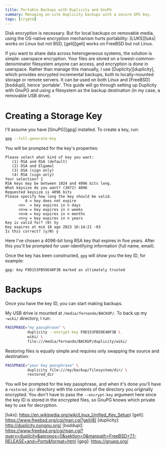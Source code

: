 ```yaml
---
title: Portable Backups with Duplicity and GnuPG
summary: Managing on-site Duplicity backups with a secure GPG key.
tags: [crypto]
---
```


Disk encryption is necessary. But for local backups on removable media, using
the OS-native encryption mechanism hurts portability: [LUKS][luks] works on
Linux but not BSD, [geli][geli] works on FreeBSD but not Linux.

If you want to share data across heterogeneous systems, the solution is simple:
userspace encryption. Your files are stored on a lowest-common-denominator
filesystem anyone can access, and encryption is done in userspace. Rather than
manage this manually, I use [Duplicity][duplicity], which provides encrypted
incremental backups, both to locally-mounted storage or remote servers. It can
be used on both Linux and [FreeBSD][bsddupl], hence 'portable'. This guide will
go through setting up Duplicity with GnuPG and using a filesystem as the backup
destination (in my case, a removable USB drive).

# Creating a Storage Key

I'll assume you have [GnuPG][gpg] installed. To create a key, run:

~~~bash
gpg --full-generate-key
~~~

You will be prompted for the key's properties:

~~~
Please select what kind of key you want:
   (1) RSA and RSA (default)
   (2) DSA and Elgamal
   (3) DSA (sign only)
   (4) RSA (sign only)
Your selection? 1
RSA keys may be between 1024 and 4096 bits long.
What keysize do you want? (3072) 4096
Requested keysize is 4096 bits
Please specify how long the key should be valid.
         0 = key does not expire
      <n>  = key expires in n days
      <n>w = key expires in n weeks
      <n>m = key expires in n months
      <n>y = key expires in n years
Key is valid for? (0) 5y
Key expires at mié 16 ago 2023 16:14:21 -03
Is this correct? (y/N) y
~~~

Here I've chosen a 4096-bit long RSA key that expires in five years. After this
you'll be prompted for user-identifying information (full name, email).

Once the key has been constructed, `gpg` will show you the key ID, for example:

~~~
gpg: key F9D153FB59E40F3B marked as ultimately trusted
~~~

# Backups

Once you have the key ID, you can start making backups.

My USB drive is mounted at `/media/fernando/BACKUP/`. To back up my `~wiki/`
directory, I run:

~~~bash
PASSPRASE="my passphrase" \
          duplicity --encrypt-key F9D153FB59E40F3B \
          wiki/ \
          file:///media/fernando/BACKUP/duplicity/wiki/
~~~

Restoring files is equally simple and requires only swapping the source and
destination:

~~~bash
PASSPRASE="your key passphrase" \
          duplicity file:///my/backup/filesystem/dir/ \
          restored_dir
~~~

You will be prompted for the key passphrase, and when it's done you'll have a
`restored_dir` directory with the contents of the directory you originally
encrypted. You don't have to pass the `--encrypt-key` argument here since the
key ID is stored in the encrypted files, so GnuPG knows which private key to use
for decryption.

[luks]: https://en.wikipedia.org/wiki/Linux_Unified_Key_Setup)
[geli]: https://www.freebsd.org/cgi/man.cgi?geli(8)
[duplicity]: http://duplicity.nongnu.org/
[bsddupl]: https://www.freebsd.org/cgi/man.cgi?query=duplicity&apropos=0&sektion=0&manpath=FreeBSD+7.1-RELEASE+and+Ports&format=html
[gpg]: https://gnupg.org/
